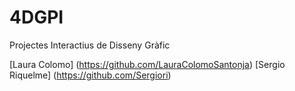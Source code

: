 # 4DGPI
Projectes Interactius de Disseny Gràfic

[Laura Colomo] (https://github.com/LauraColomoSantonja)
[Sergio Riquelme] (https://github.com/Sergiori)
